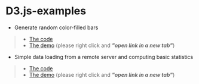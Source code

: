 # D3.js-examples

- Generate random color-filled bars
> - [The code](https://github.com/tirthajyoti/D3.js-examples/blob/master/html/Random-color-filled-divs.html)
> - [The demo](https://tirthajyoti.github.io/Javascript/D3-js/Random-color-filled-divs) (please right click and ___"open link in a new tab"___)

- Simple data loading from a remote server and computing basic statistics
> - [The code](https://github.com/tirthajyoti/D3.js-examples/blob/master/html/Load-and-compute-with-data.html)
> - [The demo](https://tirthajyoti.github.io/Javascript/D3-js/Load-and-compute-with-data) (please right click and ___"open link in a new tab"___)
